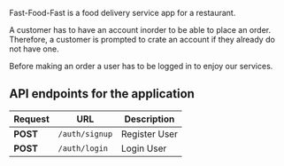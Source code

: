 
Fast-Food-Fast is a food delivery service app for a restaurant. 

A customer has to have an account inorder to be able to place an order. Therefore, a customer is prompted to crate an account if they already do not have one.

Before making an order a user has to be logged in to enjoy our services.

## API endpoints for the application
Request|URL|Description
---|---|---
**POST**|`/auth/signup`|Register User
**POST**|`/auth/login`|Login User
